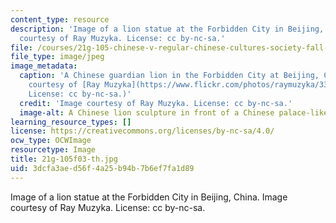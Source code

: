 ```yaml
---
content_type: resource
description: 'Image of a lion statue at the Forbidden City in Beijing, China. Image
  courtesy of Ray Muzyka. License: cc by-nc-sa.'
file: /courses/21g-105-chinese-v-regular-chinese-cultures-society-fall-2003/3dcfa3aed56f4a25b94b7b6ef7fa1d89_21g-105f03-th.jpg
file_type: image/jpeg
image_metadata:
  caption: 'A Chinese guardian lion in the Forbidden City at Beijing, China. (Image
    courtesy of [Ray Muzyka](https://www.flickr.com/photos/raymuzyka/33211945640/).
    License: cc by-nc-sa.)'
  credit: 'Image courtesy of Ray Muzyka. License: cc by-nc-sa.'
  image-alt: A Chinese lion sculpture in front of a Chinese palace-like building
learning_resource_types: []
license: https://creativecommons.org/licenses/by-nc-sa/4.0/
ocw_type: OCWImage
resourcetype: Image
title: 21g-105f03-th.jpg
uid: 3dcfa3ae-d56f-4a25-b94b-7b6ef7fa1d89
---
```

Image of a lion statue at the Forbidden City in Beijing, China. Image courtesy of Ray Muzyka. License: cc by-nc-sa.
